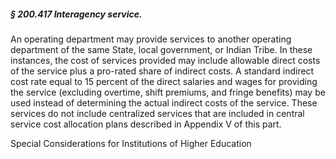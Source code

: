 ##### § 200.417 Interagency service. #####

An operating department may provide services to another operating department of the same State, local government, or Indian Tribe. In these instances, the cost of services provided may include allowable direct costs of the service plus a pro-rated share of indirect costs. A standard indirect cost rate equal to 15 percent of the direct salaries and wages for providing the service (excluding overtime, shift premiums, and fringe benefits) may be used instead of determining the actual indirect costs of the service. These services do not include centralized services that are included in central service cost allocation plans described in Appendix V of this part.

Special Considerations for Institutions of Higher Education